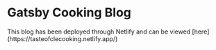 <h1>Gatsby Cooking Blog</h1>

<p>This blog has been deployed through Netlify and can be viewed [here](https://tasteofclecooking.netlify.app/)</p>
